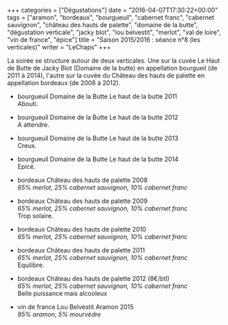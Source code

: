+++
categories = ["Dégustations"]
date = "2016-04-07T17:30:22+00:00"
tags = ["aramon", "bordeaux", "bourgueuil", "cabernet franc", "cabernet sauvignon", "château des hauts de palette", "domaine de la butte", "dégustation verticale", "jacky blot", "lou belvestit", "merlot", "val de loire", "vin de france", "épice"] 
title = "Saison 2015/2016 : séance n°8 (les verticales)"
writer = "LeChaps"
+++

La soirée se structure autour de deux verticales. Une sur la cuvée Le Haut de Butte de Jacky Blot (Domaine de la butte) en appellation bourgueil (de 2011 à 2014), l'autre sur la cuvée du Château des hauts de palette en appellation bordeaux (de 2008 à 2012).

* bourgueuil Domaine de la Butte Le haut de la butte 2011  
Abouti.

* bourgueuil Domaine de la Butte Le haut de la butte 2012  
A attendre.

* bourgueuil Domaine de la Butte Le haut de la butte 2013  
Creux.

* bourgueuil Domaine de la Butte Le haut de la butte 2014  
Epicé.

* bordeaux Château des hauts de palette 2008 <i class="fa fa-plus-circle"></i> <i class="fa fa-plus-circle"></i>  
_65% merlot, 25% cabernet sauvignon, 10% cabernet franc_

* bordeaux Château des hauts de palette 2009  
_65% merlot, 25% cabernet sauvignon, 10% cabernet franc_  
Trop solaire.

* bordeaux Château des hauts de palette 2010 <i class="fa fa-plus-circle"></i>  
_65% merlot, 25% cabernet sauvignon, 10% cabernet franc_  

* bordeaux Château des hauts de palette 2011  
_65% merlot, 25% cabernet sauvignon, 10% cabernet franc_  
Equilibre.

* bordeaux Château des hauts de palette 2012 (8€/btl)  
_65% merlot, 25% cabernet sauvignon, 10% cabernet franc_  
Belle puissance mais alcooleux

* vin de france Lou Belvestit Aramon 2015  
_95% aramon, 5% mourvèdre_
